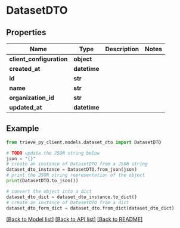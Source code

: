 # DatasetDTO


## Properties

Name | Type | Description | Notes
------------ | ------------- | ------------- | -------------
**client_configuration** | **object** |  | 
**created_at** | **datetime** |  | 
**id** | **str** |  | 
**name** | **str** |  | 
**organization_id** | **str** |  | 
**updated_at** | **datetime** |  | 

## Example

```python
from trieve_py_client.models.dataset_dto import DatasetDTO

# TODO update the JSON string below
json = "{}"
# create an instance of DatasetDTO from a JSON string
dataset_dto_instance = DatasetDTO.from_json(json)
# print the JSON string representation of the object
print(DatasetDTO.to_json())

# convert the object into a dict
dataset_dto_dict = dataset_dto_instance.to_dict()
# create an instance of DatasetDTO from a dict
dataset_dto_form_dict = dataset_dto.from_dict(dataset_dto_dict)
```
[[Back to Model list]](../README.md#documentation-for-models) [[Back to API list]](../README.md#documentation-for-api-endpoints) [[Back to README]](../README.md)


